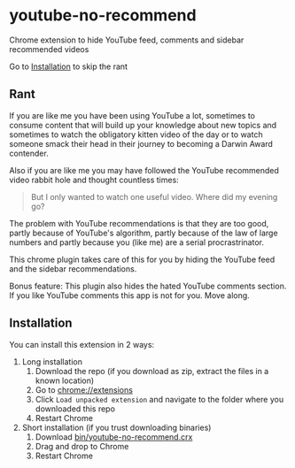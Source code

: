 # youtube-no-recommend
Chrome extension to hide YouTube feed, comments and sidebar recommended videos

Go to [Installation](#installation) to skip the rant

## Rant

If you are like me you have been using YouTube a lot, sometimes to consume content that 
will build up your knowledge about new topics and sometimes to watch the obligatory 
kitten video of the day or to watch someone smack their head in their journey to
becoming a Darwin Award contender.

Also if you are like me you may have followed the YouTube recommended video rabbit hole
and thought countless times:
> But I only wanted to watch one useful video. Where did my evening go?

The problem with YouTube recommendations is that they are too good, partly because 
of YouTube's algorithm, partly because of the law of large numbers and partly because
you (like me) are a serial procrastrinator.

This chrome plugin takes care of this for you by hiding the YouTube feed and the sidebar 
recommendations.

Bonus feature: This plugin also hides the hated YouTube comments section.
If you like YouTube comments this app is not for you. Move along.

## Installation

You can install this extension in 2 ways:

1. Long installation
    1. Download the repo (if you download as zip, extract the files in a known location)  
    2. Go to [chrome://extensions](chrome://extensions)  
    3. Click `Load unpacked extension` and navigate to the folder where you downloaded this repo  
    4. Restart Chrome  
2. Short installation (if you trust downloading binaries)
    1. Download [bin/youtube-no-recommend.crx](https://github.com/georgepar/youtube-no-recommend/raw/master/bin/youtube-no-recommend.crx)
    2. Drag and drop to Chrome
    3. Restart Chrome
